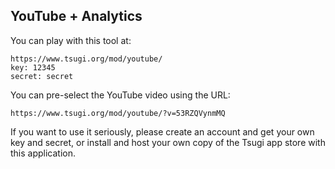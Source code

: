 
YouTube + Analytics
-------------------

You can play with this tool at:

    https://www.tsugi.org/mod/youtube/
    key: 12345
    secret: secret

You can pre-select the YouTube video using the URL:

    https://www.tsugi.org/mod/youtube/?v=53RZQVynmMQ

If you want to use it seriously, please create an account and get your own key and secret,
or install and host your own copy of the Tsugi app store with this application.


